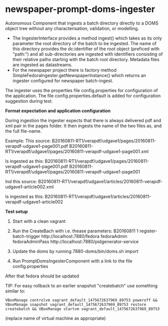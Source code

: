 newspaper-prompt-doms-ingester
==============================

Autonomous Component that ingests a batch directory directly to a DOMS object tree without any characterisation, validation, or modelling.

 * The IngesterInterface provides a method ingest() which takes as its only parameter the root directory of the batch
 to be ingested. The name of this directory provides the dc:identifier of the root object (preficed with "path:") and all sub-directories are
 ingested with identifiers consisting of their relative paths starting with the batch root directory. Metadata files
 are ingested as datastreams.
 * For the newspaper project there is factory method SimpleFedoraIngester.getNewspaperInstance() which returns an ingester
 configured for newspaper batch-ingest.
 
The ingester uses the properties file config.properties for configuration of the application.
The file config.properties.default is added for configuration suggestion during test.

**Format expectation and application configuration**

During ingestion the ingester expects that there is always delivered pdf and xml pair in the pages folder.
It then ingests the name of the two files as, and the full file-name.

Example:
This source:
B20160811-RT1/verapdf/udgave1/pages/20160811-verapdf-udgave1-page001.pdf
B20160811-RT1/verapdf/udgave1/pages/20160811-verapdf-udgave1-page001.xml

Is ingested as this:
B20160811-RT1/verapdf/udgave1/pages/20160811-verapdf-udgave1-page001.pdf
B20160811-RT1/verapdf/udgave1/pages/20160811-verapdf-udgave1-page001


Ind this source:
B20160811-RT1/verapdf/udgave1/articles/20160811-verapdf-udgave1-article002.xml

Is ingested as this:
B20160811-RT1/verapdf/udgave1/articles/20160811-verapdf-udgave1-article002


**Test setup**

1. Start with a clean vagrant
2. Run the CreateBach with i.e. thease parameters:
  B20160811 1 register-batch-trigger http://localhost:7880/fedora fedoraAdmin fedoraAdminPass http://localhost:7880/pidgenerator-service

3. Update the doms by running 7880-doms/bin/doms.sh import
4. Run PromptDomsIngesterComponent with a link to the file config.properties

After that fedora should be updated


TIP:  For easy rollback to an earlier snapshot "createbatch" use something similar to:

    VBoxManage controlvm vagrant_default_1475672637969_89753 poweroff && VBoxManage snapshot vagrant_default_1475672637969_89753 restore createbatch && VBoxManage startvm vagrant_default_1475672637969_89753

(replace name of virtual machine as appropriate)

